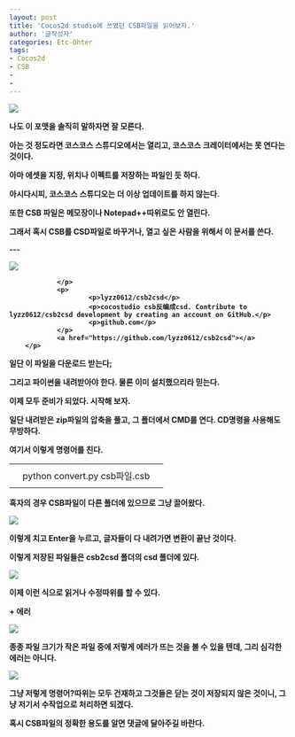 ```yaml
---
layout: post
title: 'Cocos2d studio에 쓰였던 CSB파일을 읽어보자.'
author: '글작성자'
categories: Etc-Ohter
tags:
- Cocos2d
- CSB
-
-
---
```



<script> location.href='https://cafe.naver.com/develoid/845056' ; </script>

<p><img src="https://dthumb-phinf.pstatic.net/?src=%22https%3A%2F%2Fcafethumb.pstatic.net%2FMjAxOTAxMTlfMTIz%2FMDAxNTQ3ODIzODc5MDQ4.BwAuFZbhE55QzzdpLs_OrR7Iva-DU_KqYJq-_7FtzuEg.y-TDtE94hEi-dwe5YRM1uZZZlJyrkHJm9geSP4bk7QUg.PNG.hsm8hsm8%2FHelloWorld.png%3Ftype%3Df1%22&amp;type=cafe_wa740"></p><p><b></p><p>나도 이 포맷을 솔직히 말하자면 잘 모른다.</p><p><b></p><p>아는 것 정도라면 코스코스 스튜디오에서는 열리고, 코스코스 크레이터에서는 못 연다는 것이다.</p><p><b></p><p>아마 에셋을 지정, 위치나 이펙트를 저장하는 파일인 듯 하다.</p><p><b></p><p><b></p><p>아시다시피, 코스코스 스튜디오는 더 이상 업데이트를 하지 않는다.</p><p><b></p><p>또한 CSB 파일은 메모장이나 Notepad++따위로도 안 열린다.</p><p><b></p><p><b></p><p>그래서 혹시 CSB를 CSD파일로 바꾸거나, 열고 싶은 사람을 위해서 이 문서를 쓴다.</p><p><b></p><p>---</p><p><b></p><p><p>
        <p>
                          <p>
                        <img src="https://dthumb-phinf.pstatic.net/?src=%22https%3A%2F%2Favatars1.githubusercontent.com%2Fu%2F5645137%3Fs%3D400%26v%3D4%22&amp;type=f220">
                        
                </p>
                <p>
                        <p>lyzz0612/csb2csd</p>
                        <p>cocostudio csb反编成csd. Contribute to lyzz0612/csb2csd development by creating an account on GitHub.</p>
                        <p>github.com</p>
                </p>
                <a href="https://github.com/lyzz0612/csb2csd"></a>
        </p>
</p><b><b></p><p>일단 이 파일을 다운로드 받는다;</p><p><b></p><p><b></p><p>그리고 파이썬을 내려받아야 한다. 물론 이미 설치했으리라 믿는다.</p><p><b></p><p>이제 모두 준비가 되었다. 시작해 보자.</p><p><b></p><p>일단 내려받은 zip파일의 압축을 풀고, 그 폴더에서 CMD를 연다. CD명령을 사용해도 무방하다.</p><p><b></p><p>여기서 이렇게 명령어를 친다.</p><p><b></p><p><b><table   ><tbody><tr><td   height="1"></td><td  height="1"></td><td   height="1"></td></tr><tr><td  ></td><td ><!--quote_txt-->python convert.py csb파일.csb<!--/quote_txt--></td><td  ></td></tr><tr><td   height="1"></td><td  height="1"></td><td   height="1"></td></tr></tbody></table></blockquote>혹자의 경우 CSB파일이 다른 폴더에 있으므로 그냥 끌어왔다.</p><p><b></p><p><img src="https://cafeptthumb-phinf.pstatic.net/MjAxOTAxMTlfMTk4/MDAxNTQ3ODI1NTU0OTE2.79aFKID0KjUfZZrnl2bxC6rZKhtj5Ml4Ow4030TfIdYg.3SsCmVrbCesr5jxie4Nd4hD88sa84pxaAIKWR3qyNswg.PNG.hsm8hsm8/1.PNG?type=w740"><b></p><p><b></p><p>이렇게 치고 Enter을 누르고, 글자들이 다 내려가면 변환이 끝난 것이다.</p><p><b></p><p>이렇게 저장된 파일들은 csb2csd 폴더의 csd 폴더에 있다.</p><p><b></p><p><img src="https://cafeptthumb-phinf.pstatic.net/MjAxOTAxMTlfMTk2/MDAxNTQ3ODI1Njc3NTAy.67qg2JLjQY1tJCn7lo1M1GL6wtIl-GF3ZRIIpzF-amcg.6-4I9w5bbpil0n4WMeecRJo6FobaYEacPNXhSJ1B3ekg.PNG.hsm8hsm8/7%EC%9D%BC%EC%B0%A8.PNG?type=w740"><b></p><p><b></p><p>이제 이런 식으로 읽거나 수정따위를 할 수 있다.</p><p><b></p><p>+ 에러</p><p><b></p><p><img src="https://cafeptthumb-phinf.pstatic.net/MjAxOTAxMTlfNyAg/MDAxNTQ3ODI1ODE3NDM2.ZDnFdu6kvOOqTT3B2YAFtyWnlEWJH4dDJulBQxjY6hAg.7ixF6Lk881YGPD_sfwH8p9-5IVjq58oW2qO1RLmCqbAg.PNG.hsm8hsm8/2.PNG?type=w740"><b></p><p><b></p><p>종종 파일 크기가 작은 파일 중에 저렇게 에러가 뜨는 것을 볼 수 있을 텐데, 그리 심각한 에러는 아니다.</p><p><b></p><p><img src="https://cafeptthumb-phinf.pstatic.net/MjAxOTAxMTlfMjM5/MDAxNTQ3ODI1OTEzMzkz.QH_l7GmgazMNqrQccGAneyxRngUDc9hLz5WSxNQs8icg.eck7aXCXFloLTTHbR2bHaYVgAgCtb2e1RqnAXz61rB0g.PNG.hsm8hsm8/3.PNG?type=w740"><b></p><p><b></p><p>그냥 저렇게 명령어?따위는 모두 건재하고 그것들은 닫는 것이 저장되지 않은 것이니, 그냥 저기서 수작업으로 처리하면 되겠다.</p><p><b></p><p><b></p><p>혹시 CSB파일의 정확한 용도를 알면 댓글에 달아주길 바란다.</p>
